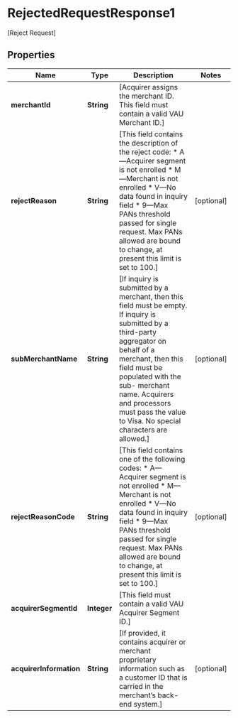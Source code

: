 

# RejectedRequestResponse1

[Reject Request]

## Properties

| Name | Type | Description | Notes |
|------------ | ------------- | ------------- | -------------|
|**merchantId** | **String** | [Acquirer assigns the merchant ID. This field must contain a valid VAU Merchant ID.] |  |
|**rejectReason** | **String** | [This field contains the description of the reject code: * A—Acquirer segment is not enrolled * M—Merchant is not enrolled * V—No data found in inquiry field * 9—Max PANs threshold passed for single request. Max PANs allowed are bound to change, at present this limit is set to 100.]  |  [optional] |
|**subMerchantName** | **String** | [If inquiry is submitted by a merchant, then this field must be empty. If inquiry is submitted by a third-party aggregator on behalf of a merchant, then this field must be populated with the sub- merchant name. Acquirers and processors must pass the value to Visa. No special characters are allowed.] |  [optional] |
|**rejectReasonCode** | **String** | [This field contains one of the following codes: * A—Acquirer segment is not enrolled * M—Merchant is not enrolled * V—No data found in inquiry field * 9—Max PANs threshold passed for single request. Max PANs allowed are bound to change, at present this limit is set to 100.]  |  [optional] |
|**acquirerSegmentId** | **Integer** | [This field  must contain a valid VAU Acquirer Segment ID.] |  |
|**acquirerInformation** | **String** | [If provided, it contains acquirer or merchant proprietary information such as a customer ID that is carried in the merchant’s back-end system.] |  [optional] |



